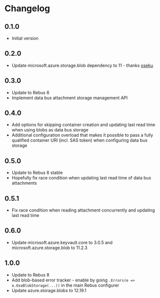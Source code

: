 # Changelog

## 0.1.0
* Initial version

## 0.2.0
* Update microsoft.azure.storage.blob dependency to 11 - thanks [oseku]

## 0.3.0
* Update to Rebus 6
* Implement data bus attachment storage management API

## 0.4.0
* Add options for skipping container creation and updating last read time when using blobs as data bus storage
* Additional configuration overload that makes it possible to pass a fully qualified container URI (incl. SAS token) when configuring data bus storage

## 0.5.0
* Update to Rebus 6 stable
* Hopefully fix race condition when updating last read time of data bus attachments

## 0.5.1
* Fix race condition when reading attachment concurrently and updating last read time

## 0.6.0
* Update microsoft.azure.keyvault.core to 3.0.5 and microsoft.azure.storage.blob to 11.2.3

## 1.0.0
* Update to Rebus 8
* Add blob-based error tracker - enable by going `.Errors(e => e.UseBlobStorage(...))` in the main Rebus configurer
* Update azure.storage.blobs to 12.19.1


[oseku]: https://github.com/oseku